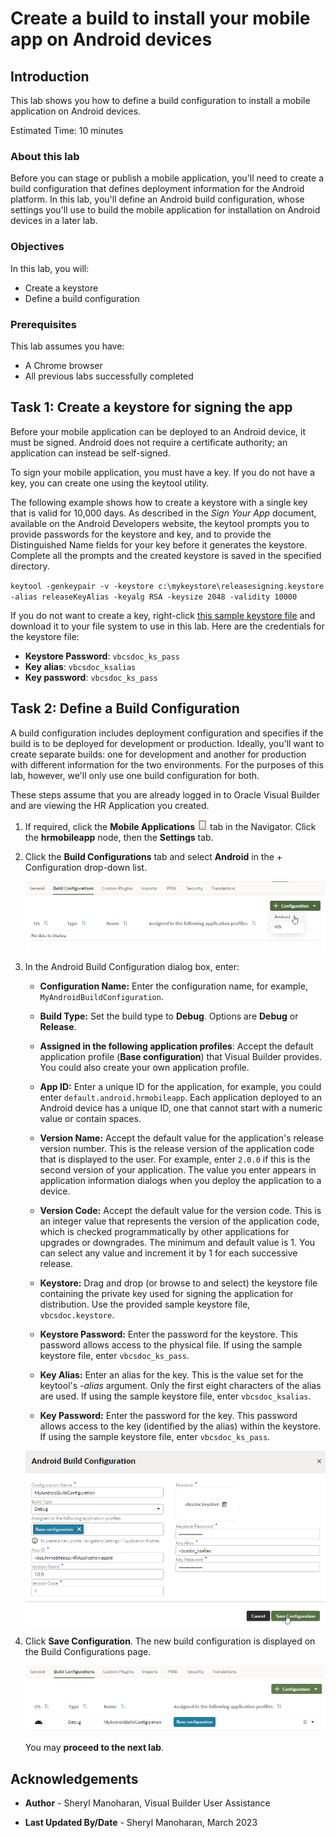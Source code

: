 # Create a build to install your mobile app on Android devices

## Introduction

This lab shows you how to define a build configuration to install a mobile application on Android devices.

Estimated Time:  10 minutes

### About this lab

Before you can stage or publish a mobile application, you'll need to create a build configuration that defines deployment information for the Android platform. In this lab, you'll define an Android build configuration, whose settings you'll use to build the mobile application for installation on Android devices in a later lab.

### Objectives

In this lab, you will:

* Create a keystore
* Define a build configuration

### Prerequisites

This lab assumes you have:

* A Chrome browser
* All previous labs successfully completed

## Task 1: Create a keystore for signing the app

Before your mobile application can be deployed to an Android device, it must be signed. Android does not require a certificate authority; an application can instead be self-signed.

To sign your mobile application, you must have a key. If you do not have a key, you can create one using the keytool utility.

The following example shows how to create a keystore with a single key that is valid for 10,000 days. As described in the _Sign Your App_ document, available on the Android Developers website, the keytool prompts you to provide passwords for the keystore and key, and to provide the Distinguished Name fields for your key before it generates the keystore. Complete all the prompts and the created keystore is saved in the specified directory.

`keytool -genkeypair -v -keystore c:\mykeystore\releasesigning.keystore -alias releaseKeyAlias -keyalg RSA -keysize 2048 -validity 10000`

If you do not want to create a key, right-click [this sample keystore file](https://objectstorage.us-ashburn-1.oraclecloud.com/p/LNAcA6wNFvhkvHGPcWIbKlyGkicSOVCIgWLIu6t7W2BQfwq2NSLCsXpTL9wVzjuP/n/c4u04/b/livelabsfiles/o/developer-library/vbcsdoc.keystore) and download it to your file system to use in this lab. Here are the credentials for the keystore file:

* **Keystore Password**: `vbcsdoc_ks_pass`
* **Key alias**: `vbcsdoc_ksalias`
* **Key password**: `vbcsdoc_ks_pass`

## Task 2: Define a Build Configuration

A build configuration includes deployment configuration and specifies if the build is to be deployed for development or production. Ideally, you'll want to create separate builds: one for development  and another for production with different information for the two environments. For the purposes of this lab, however, we'll only use one build configuration for both.

These steps assume that you are already logged in to Oracle Visual Builder and are viewing the HR Application you created.

1. If required, click the **Mobile Applications** ![Mobile Apps icon](images/mob_icon.png) tab in the Navigator. Click the **hrmobileapp** node, then the **Settings** tab.

2. Click the **Build Configurations** tab and select **Android** in the + Configuration drop-down list.

    ![Shows the Build Configurations tab in the Settings editor. Under + Configuration, Android is selected.](images/build-config-new-android.png)

3. In the Android Build Configuration dialog box, enter:

    * **Configuration Name:** Enter the configuration name, for example, `MyAndroidBuildConfiguration`.

    * **Build Type:** Set the build type to **Debug**. Options are **Debug** or **Release**.

    * **Assigned in the following application profiles**: Accept the default application profile (**Base configuration**) that Visual Builder provides. You could also create your own application profile.
    * **App ID:** Enter a unique ID for the application, for example, you could enter `default.android.hrmobileapp`. Each application deployed to an Android device has a unique ID, one that cannot start with a numeric value or contain spaces.

    * **Version Name:** Accept the default value for the application's release version number. This is the release version of the application code that is displayed to the user. For example, enter `2.0.0` if this is the second version of your application. The value you enter appears in application information dialogs when you deploy the application to a device.
    * **Version Code:** Accept the default value for the version code. This is an integer value that represents the version of the application code, which is checked programmatically by other applications for upgrades or downgrades. The minimum and default value is 1. You can select any value and increment it by 1 for each successive release.
    * **Keystore:** Drag and drop (or browse to and select) the keystore file containing the private key used for signing the application for distribution. Use the provided sample keystore file, `vbcsdoc.keystore`.
    * **Keystore Password:** Enter the password for the keystore. This password allows access to the physical file. If using the sample keystore file, enter `vbcsdoc_ks_pass`.
    * **Key Alias:** Enter an alias for the key. This is the value set for the keytool's _-alias_ argument. Only the first eight characters of the alias are used. If using the sample keystore file, enter `vbcsdoc_ksalias`.
    * **Key Password:** Enter the password for the key. This password allows access to the key (identified by the alias) within the keystore. If using the sample keystore file, enter `vbcsdoc_ks_pass`.

    ![Shows the Android Build Configuration with values added in. Save Configuration is selected.](images/build-config-details.png)

4. Click **Save Configuration**. The new build configuration is displayed on the Build Configurations page.

    ![A MyAndroidBuildConfiguration is listed on the Build Configurations tab, with type set to Debug.](images/build-config-list.png)

    You may **proceed to the next lab**.


## Acknowledgements

* **Author** - Sheryl Manoharan, Visual Builder User Assistance

* **Last Updated By/Date** - Sheryl Manoharan, March 2023
